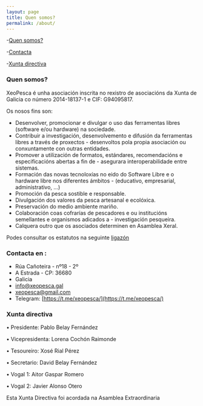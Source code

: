 ```yaml
---
layout: page
title: Quen somos?
permalink: /about/
---
```



-[Quen somos?](#quen-somos)

-[Contacta](#contacta-en)

-[Xunta directiva](#xunta-directiva)

### Quen somos?

XeoPesca é unha asociación inscrita no rexistro de asociacións da Xunta de Galicia co número 2014-18137-1  e  CIF: G94095817.

Os nosos fins son:
- Desenvolver, promocionar e divulgar o uso das ferramentas libres (software e/ou hardware) na sociedade.
- Contribuir a investigación, desenvolvemento e difusión da ferramentas libres a través de proxectos - desenvoltos pola propia asociación ou conxuntamente con outras entidades.
- Promover a utilización de formatos, estándares, recomendacións e especificacións abertas a fin de - asegurara interoperabilidade entre sistemas.
- Formación das novas tecnoloxías no eido do Software Libre e o hardware libre nos diferentes ámbitos - (educativo, empresarial, administrativo, …)
- Promoción da pesca sostible e responsable.
- Divulgación dos valores da pesca artesanal e ecolóxica.
- Preservación do medio ambiente mariño.
- Colaboración coas cofrarías de pescadores e ou institucións semellantes e organismos adicados a - investigación pesqueira.
- Calquera outro que os asociados determinen en Asamblea Xeral.


Podes consultar os estatutos na seguinte [ligazón](doc/asociacion_estatutos-xeoPesca.pdf)
### Contacta en :

- Rúa Cañoteira - nº18 - 2º
- A Estrada - CP: 36680
- Galicia
- info@xeopesca.gal
- [xeopesca@gmail.com](mailto:xeopesca@gmail.com)
- Telegram: [https://t.me/xeopesca/](https://t.me/xeopesca/)

### Xunta directiva
• Presidente: Pablo Belay Fernández 

• Vicepresidenta: Lorena Cochón Raimonde 

• Tesoureiro: Xosé Rial Pérez

• Secretario: David Belay Fernández

• Vogal 1: Aitor Gaspar Romero 

• Vogal 2: Javier Alonso Otero 

Esta Xunta Directiva foi acordada na Asamblea Extraordinaria




